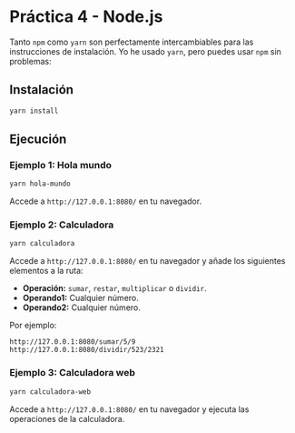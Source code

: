 # Práctica 4 - Node.js

Tanto `npm` como `yarn` son perfectamente intercambiables para las instrucciones de instalación.
Yo he usado `yarn`, pero puedes usar `npm` sin problemas:

## Instalación

```sh
yarn install
```

## Ejecución

### Ejemplo 1: Hola mundo

```sh
yarn hola-mundo
```

Accede a `http://127.0.0.1:8080/` en tu navegador.

### Ejemplo 2: Calculadora

```sh
yarn calculadora
```

Accede a `http://127.0.0.1:8080/` en tu navegador y añade los siguientes elementos a la ruta:

- **Operación:** `sumar`, `restar`, `multiplicar` o `dividir`.
- **Operando1:** Cualquier número.
- **Operando2:** Cualquier número.

Por ejemplo:

```
http://127.0.0.1:8080/sumar/5/9
http://127.0.0.1:8080/dividir/523/2321
```

### Ejemplo 3: Calculadora web

```sh
yarn calculadora-web
```

Accede a `http://127.0.0.1:8080/` en tu navegador y ejecuta las operaciones de la calculadora.
